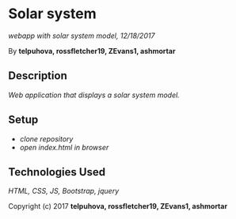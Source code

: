 # Solar system

 _webapp with solar system model, 12/18/2017_

By **telpuhova, rossfletcher19, ZEvans1, ashmortar**

## Description

_Web application that displays a solar system model._

## Setup

* _clone repository_
* _open index.html in browser_

## Technologies Used

_HTML, CSS, JS, Bootstrap, jquery_

Copyright (c) 2017 **telpuhova, rossfletcher19, ZEvans1, ashmortar**

